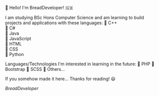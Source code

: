👋 Hello! I'm BreadDeveloper! 🇬🇧

I am studying BSc Hons Computer Science and am learning to build projects and applications with these languages:
  🔹 C++<br/>
  🔹 C#<br/>
  🔹 Java<br/>
  🔹 JavaScript<br/>
  🔹 HTML<br/>
  🔹 CSS<br/>
  🔹 Python<br/>
  
Languages/Technologies I'm interested in learning in the future:
  🔹 PHP
  🔹 Bootstrap
  🔹 SCSS
  🔹 Others...
  
If you somehow made it here... Thanks for reading! 😃

*BreadDeveloper* 
